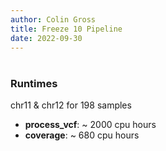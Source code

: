 ```yaml
---
author: Colin Gross
title: Freeze 10 Pipeline
date: 2022-09-30
---
```


#
<h3>Runtimes</h3>
chr11 & chr12 for 198 samples

- **process_vcf**: ~ 2000 cpu hours 
- **coverage**: ~ 680 cpu hours
